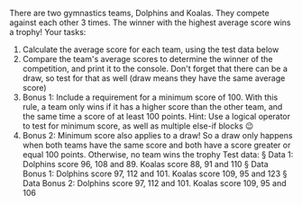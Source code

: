 There are two gymnastics teams, Dolphins and Koalas. They compete against each
other 3 times. The winner with the highest average score wins a trophy!
Your tasks:

1. Calculate the average score for each team, using the test data below
2. Compare the team's average scores to determine the winner of the competition,
   and print it to the console. Don't forget that there can be a draw, so test for that
   as well (draw means they have the same average score)
3. Bonus 1: Include a requirement for a minimum score of 100. With this rule, a
   team only wins if it has a higher score than the other team, and the same time a
   score of at least 100 points. Hint: Use a logical operator to test for minimum
   score, as well as multiple else-if blocks 😉
4. Bonus 2: Minimum score also applies to a draw! So a draw only happens when
   both teams have the same score and both have a score greater or equal 100
   points. Otherwise, no team wins the trophy
   Test data:
   § Data 1: Dolphins score 96, 108 and 89. Koalas score 88, 91 and 110
   § Data Bonus 1: Dolphins score 97, 112 and 101. Koalas score 109, 95 and 123
   § Data Bonus 2: Dolphins score 97, 112 and 101. Koalas score 109, 95 and 106
